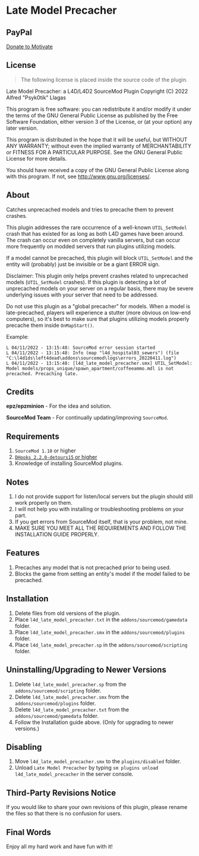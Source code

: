 # Late Model Precacher

## PayPal
[Donate to Motivate](https://paypal.me/Psyk0tikism?locale.x=en_US)

## License
> The following license is placed inside the source code of the plugin.

Late Model Precacher: a L4D/L4D2 SourceMod Plugin
Copyright (C) 2022  Alfred "Psyk0tik" Llagas

This program is free software: you can redistribute it and/or modify it under the terms of the GNU General Public License as published by the Free Software Foundation, either version 3 of the License, or (at your option) any later version.

This program is distributed in the hope that it will be useful, but WITHOUT ANY WARRANTY; without even the implied warranty of MERCHANTABILITY or FITNESS FOR A PARTICULAR PURPOSE.  See the GNU General Public License for more details.

You should have received a copy of the GNU General Public License along with this program.  If not, see <http://www.gnu.org/licenses/>.

## About
Catches unprecached models and tries to precache them to prevent crashes.

This plugin addresses the rare occurrence of a well-known `UTIL_SetModel` crash that has existed for as long as both L4D games have been around. The crash can occur even on completely vanilla servers, but can occur more frequently on modded servers that run plugins utilizing models.

If a model cannot be precached, this plugin will block `UTIL_SetModel` and the entity will (probably) just be invisible or be a giant ERROR sign.

Disclaimer: This plugin only helps prevent crashes related to unprecached models (`UTIL_SetModel` crashes). If this plugin is detecting a lot of unprecached models on your server on a regular basis, there may be severe underlying issues with your server that need to be addressed.

Do not use this plugin as a "global precacher" for models. When a model is late-precached, players will experience a stutter (more obvious on low-end computers), so it's best to make sure that plugins utilizing models properly precache them inside `OnMapStart()`.

Example:
```
L 04/11/2022 - 13:15:48: SourceMod error session started
L 04/11/2022 - 13:15:48: Info (map "l4d_hospital03_sewers") (file "C:\l4d1ds\left4dead\addons\sourcemod\logs\errors_20220411.log")
L 04/11/2022 - 13:15:48: [l4d_late_model_precacher.smx] UTIL_SetModel: Model models/props_unique/spawn_apartment/coffeeammo.mdl is not precached. Precaching late.
```

## Credits
**epz/epzminion** - For the idea and solution.

**SourceMod Team** - For continually updating/improving `SourceMod`.

## Requirements
1. `SourceMod 1.10` or higher
2. [`DHooks 2.2.0-detours15` or higher](https://forums.alliedmods.net/showpost.php?p=2588686&postcount=589)
3. Knowledge of installing SourceMod plugins.

## Notes
1. I do not provide support for listen/local servers but the plugin should still work properly on them.
2. I will not help you with installing or troubleshooting problems on your part.
3. If you get errors from SourceMod itself, that is your problem, not mine.
4. MAKE SURE YOU MEET ALL THE REQUIREMENTS AND FOLLOW THE INSTALLATION GUIDE PROPERLY.

## Features
1. Precaches any model that is not precached prior to being used.
2. Blocks the game from setting an entity's model if the model failed to be precached.

## Installation
1. Delete files from old versions of the plugin.
2. Place `l4d_late_model_precacher.txt` in the `addons/sourcemod/gamedata` folder.
3. Place `l4d_late_model_precacher.smx` in the `addons/sourcemod/plugins` folder.
4. Place `l4d_late_model_precacher.sp` in the `addons/sourcemod/scripting` folder.

## Uninstalling/Upgrading to Newer Versions
1. Delete `l4d_late_model_precacher.sp` from the `addons/sourcemod/scripting` folder.
2. Delete `l4d_late_model_precacher.smx` from the `addons/sourcemod/plugins` folder.
3. Delete `l4d_late_model_precacher.txt` from the `addons/sourcemod/gamedata` folder.
4. Follow the Installation guide above. (Only for upgrading to newer versions.)

## Disabling
1. Move `l4d_late_model_precacher.smx` to the `plugins/disabled` folder.
2. Unload `Late Model Precacher` by typing `sm plugins unload l4d_late_model_precacher` in the server console.

## Third-Party Revisions Notice
If you would like to share your own revisions of this plugin, please rename the files so that there is no confusion for users.

## Final Words
Enjoy all my hard work and have fun with it!